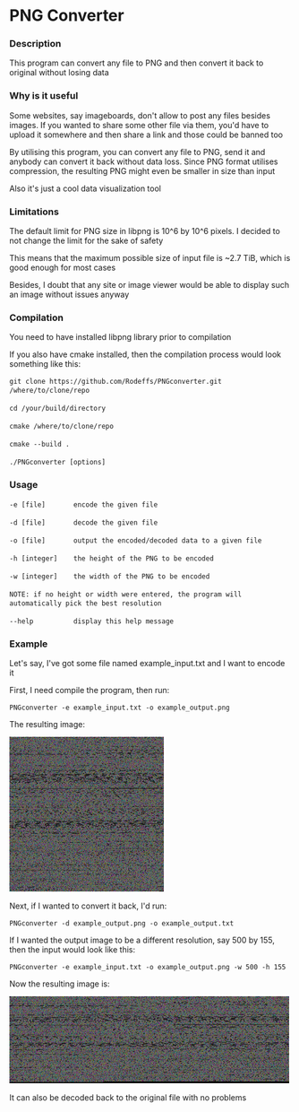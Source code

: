 # PNG Converter

### Description

This program can convert any file to PNG and then convert it back to original without losing data

### Why is it useful

Some websites, say imageboards, don't allow to post any files besides images. If you wanted to share some other file via them, you'd have to upload it somewhere and then share a link and those could be banned too

By utilising this program, you can convert any file to PNG, send it and anybody can convert it back without data loss. Since PNG format utilises compression, the resulting PNG might even be smaller in size than input

Also it's just a cool data visualization tool

### Limitations

The default limit for PNG size in libpng is 10^6 by 10^6 pixels. I decided to not change the limit for the sake of safety

This means that the maximum possible size of input file is ~2.7 TiB, which is good enough for most cases

Besides, I doubt that any site or image viewer would be able to display such an image without issues anyway

### Compilation

You need to have installed libpng library prior to compilation

If you also have cmake installed, then the compilation process would look something like this:

```
git clone https://github.com/Rodeffs/PNGconverter.git /where/to/clone/repo

cd /your/build/directory

cmake /where/to/clone/repo

cmake --build .

./PNGconverter [options]
```

### Usage

```
-e [file]       encode the given file

-d [file]       decode the given file

-o [file]       output the encoded/decoded data to a given file

-h [integer]    the height of the PNG to be encoded

-w [integer]    the width of the PNG to be encoded

NOTE: if no height or width were entered, the program will automatically pick the best resolution

--help          display this help message
```

### Example

Let's say, I've got some file named example_input.txt and I want to encode it

First, I need compile the program, then run:

```
PNGconverter -e example_input.txt -o example_output.png
```

The resulting image:

![Image](example_output.png "Example")

Next, if I wanted to convert it back, I'd run:

```
PNGconverter -d example_output.png -o example_output.txt
```

If I wanted the output image to be a different resolution, say 500 by 155, then the input would look like this:

```
PNGconverter -e example_input.txt -o example_output.png -w 500 -h 155
```

Now the resulting image is:

![Image](example_output2.png "Example 2")

It can also be decoded back to the original file with no problems
